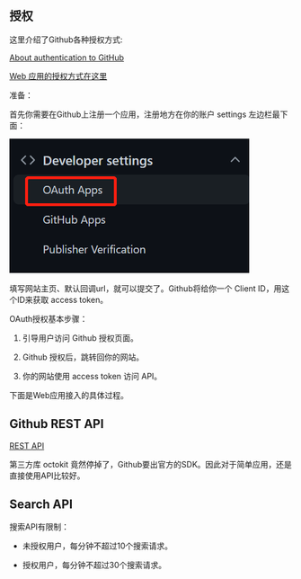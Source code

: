 ## 授权

这里介绍了Github各种授权方式:

[About authentication to GitHub](https://docs.github.com/en/authentication/keeping-your-account-and-data-secure/about-authentication-to-github)

[Web 应用的授权方式在这里](https://docs.github.com/en/developers/apps/building-oauth-apps/authorizing-oauth-apps#web-application-flow)

准备：

首先你需要在Github上注册一个应用，注册地方在你的账户 settings 左边栏最下面：

![app](images/oauth-apps.png)

填写网站主页、默认回调url，就可以提交了。Github将给你一个 Client ID，用这个ID来获取 access token。


OAuth授权基本步骤：

1. 引导用户访问 Github 授权页面。

2. Github 授权后，跳转回你的网站。

3. 你的网站使用 access token 访问 API。


下面是Web应用接入的具体过程。




## Github REST API

[REST API](https://docs.github.com/en/rest/guides/getting-started-with-the-rest-api)

第三方库 octokit 竟然停掉了，Github要出官方的SDK。因此对于简单应用，还是直接使用API比较好。


## Search API

搜索API有限制：

- 未授权用户，每分钟不超过10个搜索请求。

- 授权用户，每分钟不超过30个搜索请求。


